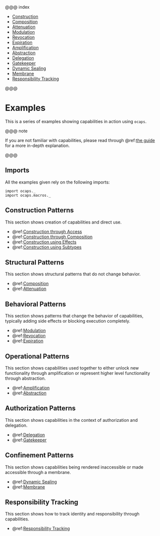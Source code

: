 @@@ index

* [Construction](construction/index.md)
* [Composition](composition.md)
* [Attenuation](attenuation.md)
* [Modulation](modulation.md)
* [Revocation](revocation.md)
* [Expiration](expiration.md)
* [Amplification](amplification.md)
* [Abstraction](abstraction.md)
* [Delegation](delegation.md)
* [Gatekeeper](gatekeeper.md)
* [Dynamic Sealing](dynamic_seal.md)
* [Membrane](membrane.md)
* [Responsibility Tracking](horton.md)

@@@

# Examples

This is a series of examples showing capabilities in action using `ocaps`.  

@@@ note
    
If you are not familiar with capabilities, please read through @ref:[the guide](../guide/index.md) for a more in-depth explanation.

@@@


## Imports

All the examples given rely on the following imports:

```
import ocaps._
import ocaps.macros._
```

## Construction Patterns

This section shows creation of capabilities and direct use.

* @ref:[Construction through Access](construction/access.md)
* @ref:[Construction through Composition](construction/composition.md)
* @ref:[Construction using Effects](construction/effects.md)
* @ref:[Construction using Subtypes](construction/subtypes.md)

## Structural Patterns

This section shows structural patterns that do not change behavior.

* @ref:[Composition](composition.md)
* @ref:[Attenuation](attenuation.md)

## Behavioral Patterns

This section shows patterns that change the behavior of capabilities, typically adding side effects or blocking execution completely.

* @ref:[Modulation](modulation.md)
* @ref:[Revocation](revocation.md)
* @ref:[Expiration](expiration.md)

## Operational Patterns

This section shows capabilities used together to either unlock new functionality through amplification or represent higher level functionality through abstraction.

* @ref:[Amplification](amplification.md)
* @ref:[Abstraction](abstraction.md)

## Authorization Patterns

This section shows capabilities in the context of authorization and delegation.

* @ref:[Delegation](delegation.md)
* @ref:[Gatekeeper](gatekeeper.md)

## Confinement Patterns

This section shows capabilities being rendered inaccessible or made accessible through a membrane.

* @ref:[Dynamic Sealing](dynamic_seal.md)
* @ref:[Membrane](membrane.md)

## Responsibility Tracking

This section shows how to track identity and responsibility through capabilities.

* @ref:[Responsibility Tracking](horton.md)